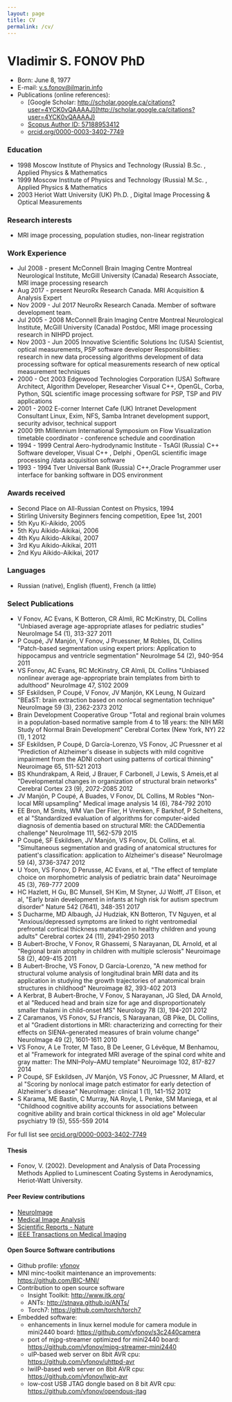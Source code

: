 ```yaml
---
layout: page
title: CV
permalink: /cv/
---
```

# Vladimir S. FONOV PhD

* Born: June 8, 1977
* E-mail: v.s.fonov@ilmarin.info
* Publications (online references): 
   * [Google Scholar: http://scholar.google.ca/citations?user=4YCK0vQAAAAJ](http://scholar.google.ca/citations?user=4YCK0vQAAAAJ)
   * [Scopus Author ID: 57188953412](https://www.scopus.com/authid/detail.uri?authorId=57188953412)
   * [orcid.org/0000-0003-3402-7749](http://orcid.org/0000-0003-3402-7749)
 

### Education
* 1998 Moscow Institute of Physics and Technology (Russia) B.Sc. , Applied Physics & Mathematics
* 1999 Moscow Institute of Physics and Technology (Russia) M.Sc. , Applied Physics & Mathematics
* 2003 Heriot Watt University (UK) Ph.D. , Digital Image Processing & Optical Measurements

### Research interests
* MRI image processing, population studies, non-linear registration

### Work Experience
* Jul 2008 - present McConnell Brain Imaging Centre Montreal Neurological Institute, McGill University (Canada) Research Associate, MRI image processing research
* Aug 2017 - present NeuroRx Research Canada. MRI Acquisition & Analysis Expert
* Nov 2009 - Jul 2017  NeuroRx Research Canada. Member of software development team.
* Jul 2005 - 2008 McConnell Brain Imaging Centre Montreal Neurological Institute, McGill University (Canada) Postdoc, MRI image processing research in NIHPD project.
* Nov 2003 - Jun 2005 Innovative Scientific Solutions Inc (USA) Scientist, optical measurements, PSP software developer Responsibilities: research in new data processing algorithms development of data processing software for optical measurements research of new optical measurement techniques
* 2000 - Oct 2003 Edgewood Technologies Corporation (USA) Software Architect, Algorithm Developer, Researcher Visual C++, OpenGL, Corba, Python, SQL  scientific image processing software for PSP, TSP and PIV applications
* 2001 - 2002 E-corner Internet Cafe (UK) Intranet Development Consultant Linux, Exim, NFS, Samba Intranet development support, security advisor, technical support
* 2000 9th Millennium International Symposium on Flow Visualization timetable coordinator - conference schedule and coordination
* 1994 - 1999 Central Aero-hydrodynamic Institute - TsAGI (Russia) C++ Software developer, Visual C++ , Delphi , OpenGL scientific image processing /data acquisition software
* 1993 - 1994 Tver Universal Bank (Russia) C++,Oracle Programmer user interface for banking software in DOS environment

### Awards received
* Second Place on All-Russian Contest on Physics, 1994
* Stirling University Beginners fencing competition, Epee 1st, 2001
* 5th Kyu Ki-Aikido, 2005
* 5th Kyu Aikido-Aikikai, 2006
* 4th Kyu Aikido-Aikikai, 2007
* 3rd Kyu Aikido-Aikikai, 2011
* 2nd Kyu Aikido-Aikikai, 2017

### Languages
* Russian (native), English (fluent), French (a little)

### Select Publications
* V Fonov, AC Evans, K Botteron, CR Almli, RC McKinstry, DL Collins "Unbiased average age-appropriate atlases for pediatric studies" 
NeuroImage 54 (1), 313-327     2011
* P Coupé, JV Manjón, V Fonov, J Pruessner, M Robles, DL Collins "Patch-based segmentation using expert priors: Application to hippocampus and ventricle segmentation" 
NeuroImage 54 (2), 940-954  2011
* VS Fonov, AC Evans, RC McKinstry, CR Almli, DL Collins "Unbiased nonlinear average age-appropriate brain templates from birth to adulthood"
NeuroImage 47, S102 2009
* SF Eskildsen, P Coupé, V Fonov, JV Manjón, KK Leung, N Guizard "BEaST: brain extraction based on nonlocal segmentation technique"
NeuroImage 59 (3), 2362-2373    2012
* Brain Development Cooperative Group "Total and regional brain volumes in a population-based normative sample from 4 to 18 years: the NIH MRI Study of Normal Brain Development"
Cerebral Cortex (New York, NY) 22 (1), 1    2012
* SF Eskildsen, P Coupé, D García-Lorenzo, VS Fonov, JC Pruessner et al "Prediction of Alzheimer's disease in subjects with mild cognitive impairment from the ADNI cohort using patterns of cortical thinning"
Neuroimage 65, 511-521  2013
* BS Khundrakpam, A Reid, J Brauer, F Carbonell, J Lewis, S Ameis,et al "Developmental changes in organization of structural brain networks"
Cerebral Cortex 23 (9), 2072-2085   2012
* JV Manjón, P Coupé, A Buades, V Fonov, DL Collins, M Robles "Non-local MRI upsampling"
Medical image analysis 14 (6), 784-792  2010
* EE Bron, M Smits, WM Van Der Flier, H Vrenken, F Barkhof, P Scheltens, et al "Standardized evaluation of algorithms for computer-aided diagnosis of dementia based on structural MRI: the CADDementia challenge"
NeuroImage 111, 562-579 2015
* P Coupé, SF Eskildsen, JV Manjón, VS Fonov, DL Collins, et al. "Simultaneous segmentation and grading of anatomical structures for patient's classification: application to Alzheimer's disease"
NeuroImage 59 (4), 3736-3747    2012
* U Yoon, VS Fonov, D Perusse, AC Evans, et al, "The effect of template choice on morphometric analysis of pediatric brain data"
Neuroimage 45 (3), 769-777  2009
* HC Hazlett, H Gu, BC Munsell, SH Kim, M Styner, JJ Wolff, JT Elison, et al, "Early brain development in infants at high risk for autism spectrum disorder"
Nature 542 (7641), 348-351  2017
* S Ducharme, MD Albaugh, JJ Hudziak, KN Botteron, TV Nguyen, et al "Anxious/depressed symptoms are linked to right ventromedial prefrontal cortical thickness maturation in healthy children and young adults"
Cerebral cortex 24 (11), 2941-2950  2013
* B Aubert-Broche, V Fonov, R Ghassemi, S Narayanan, DL Arnold, et al "Regional brain atrophy in children with multiple sclerosis"
Neuroimage 58 (2), 409-415  2011
* B Aubert-Broche, VS Fonov, D García-Lorenzo, "A new method for structural volume analysis of longitudinal brain MRI data and its application in studying the growth trajectories of anatomical brain structures in childhood"
Neuroimage 82, 393-402  2013
* A Kerbrat, B Aubert-Broche, V Fonov, S Narayanan, JG Sled, DA Arnold, et al "Reduced head and brain size for age and disproportionately smaller thalami in child-onset MS"
Neurology 78 (3), 194-201   2012
* Z Caramanos, VS Fonov, SJ Francis, S Narayanan, GB Pike, DL Collins, et al "Gradient distortions in MRI: characterizing and correcting for their effects on SIENA-generated measures of brain volume change"
NeuroImage 49 (2), 1601-1611    2010
* VS Fonov, A Le Troter, M Taso, B De Leener, G Lévêque, M Benhamou, et al "Framework for integrated MRI average of the spinal cord white and gray matter: The MNI–Poly–AMU template"
Neuroimage 102, 817-827 2014
* P Coupé, SF Eskildsen, JV Manjón, VS Fonov, JC Pruessner, M Allard, et al "Scoring by nonlocal image patch estimator for early detection of Alzheimer's disease"
NeuroImage: clinical 1 (1), 141-152 2012
* S Karama, ME Bastin, C Murray, NA Royle, L Penke, SM Maniega, et al "Childhood cognitive ability accounts for associations between cognitive ability and brain cortical thickness in old age"
Molecular psychiatry 19 (5), 555-559    2014

For full list see [orcid.org/0000-0003-3402-7749](http://orcid.org/0000-0003-3402-7749)

#### Thesis
* Fonov, V. (2002). Development and Analysis of Data Processing Methods Applied to Luminescent Coating Systems in Aerodynamics, Heriot-Watt University.

#### Peer Review contributions
* [NeuroImage](https://www.journals.elsevier.com/neuroimage/)
* [Medical Image Analysis](https://www.journals.elsevier.com/medical-image-analysis/)
* [Scientific Reports - Nature](https://www.nature.com/srep/)
* [IEEE Transactions on Medical Imaging](http://ieeexplore.ieee.org/xpl/RecentIssue.jsp?reload=true&punumber=42)

#### Open Source Software contributions
* Github profile: [vfonov](https://github.com/vfonov/)
* MNI minc-toolkit maintenance an improvements: <https://github.com/BIC-MNI/>
* Contribution to open source software
  * Insight Toolkit: <http://www.itk.org/>
  * ANTs: <http://stnava.github.io/ANTs/>
  * Torch7: <https://github.com/torch/torch7>
* Embedded software:
  * enhancements in linux kernel module for camera module in mini2440 board: <https://github.com/vfonov/s3c2440camera>
  * port of mjpg-streamer optimized for mini2440 board: <https://github.com/vfonov/mjpg-streamer-mini2440>
  * uIP-based web server on 8bit AVR cpu: <https://github.com/vfonov/uhttpd-avr>
  * lwiIP-based web server on 8bit AVR cpu: <https://github.com/vfonov/lwip-avr>
  * low-cost USB JTAG dongle based on 8 bit AVR cpu: <https://github.com/vfonov/opendous-jtag>

